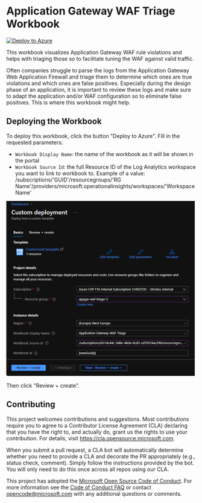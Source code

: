 # Application Gateway WAF Triage Workbook

[![Deploy to Azure](https://aka.ms/deploytoazurebutton)](https://portal.azure.com/#create/Microsoft.Template/uri/https%3A%2F%2Fraw.githubusercontent.com%2FAzure%2FAzure-Network-Security%2Fmaster%2FAzure%2520WAF%2FWorkbook%2520-%2520AppGw%2520WAF%2520Triage%2520Workbook%2FWAFTriageWorkbook_ARM.json)

This workbook visualizes Application Gateway WAF rule violations and helps with triaging those so to facilitate tuning the WAF against valid traffic.

Often companies struggle to parse the logs from the Application Gateway Web Application Firewall and triage them to determine which ones are true violations and which ones are false positives.  Especially during the design phase of an application, it is important to review these logs and make sure to adapt the application and/or WAF configuration so to eliminate false positives.  This is where this workbook might help.

## Deploying the Workbook

To deploy this workbook, click the button "Deploy to Azure".  Fill in the requested parameters:

- `Workbook Display Name`: the name of the workbook as it will be shown in the portal
- `Workbook Source Id`: the full Resource ID of the Log Analytics workspace you want to link to workbook to.  Example of a value: /subscriptions/'GUID'/resourcegroups/'RG Name'/providers/microsoft.operationalinsights/workspaces/'Workspace Name'

![deployment-parameters](./images/AppGw-WAF-triage-workbook-deployment-params.png)

Then click "Review + create".

## Contributing

This project welcomes contributions and suggestions.  Most contributions require you to agree to a
Contributor License Agreement (CLA) declaring that you have the right to, and actually do, grant us
the rights to use your contribution. For details, visit https://cla.opensource.microsoft.com.

When you submit a pull request, a CLA bot will automatically determine whether you need to provide
a CLA and decorate the PR appropriately (e.g., status check, comment). Simply follow the instructions
provided by the bot. You will only need to do this once across all repos using our CLA.

This project has adopted the [Microsoft Open Source Code of Conduct](https://opensource.microsoft.com/codeofconduct/).
For more information see the [Code of Conduct FAQ](https://opensource.microsoft.com/codeofconduct/faq/) or
contact [opencode@microsoft.com](mailto:opencode@microsoft.com) with any additional questions or comments.
